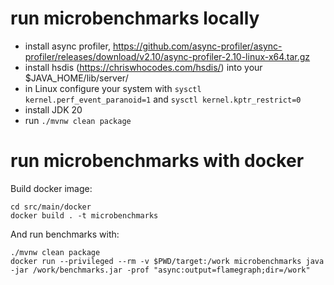 # run microbenchmarks locally

* install async profiler, https://github.com/async-profiler/async-profiler/releases/download/v2.10/async-profiler-2.10-linux-x64.tar.gz
* install hsdis (https://chriswhocodes.com/hsdis/) into your $JAVA_HOME/lib/server/
* in Linux configure your system with `sysctl kernel.perf_event_paranoid=1` and `sysctl kernel.kptr_restrict=0`
* install JDK 20
* run `./mvnw clean package`

# run microbenchmarks with docker

Build docker image:

    cd src/main/docker
    docker build . -t microbenchmarks
And run benchmarks with:

    ./mvnw clean package
    docker run --privileged --rm -v $PWD/target:/work microbenchmarks java -jar /work/benchmarks.jar -prof "async:output=flamegraph;dir=/work"

